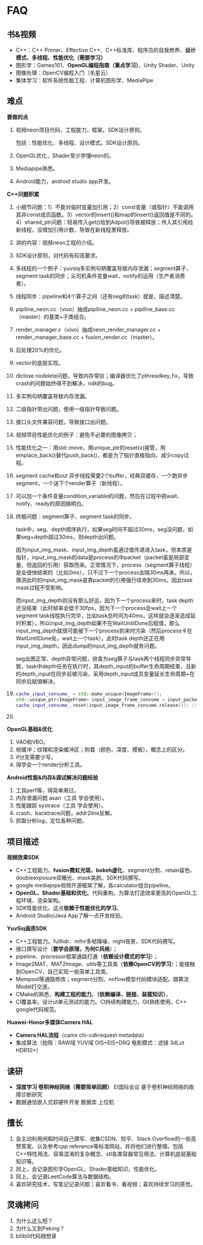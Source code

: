 # FAQ

## 书&视频

- C++：C++ Primer、Effective C++、C++标准库、程序员的自我修养、**设计模式、多线程、性能优化（需要学习）**
- 图形学：Games101、**OpenGL编程指南（重点学习）**、Unity Shader、Unity
- 图像处理：OpenCV编程入门（毛星云）
- 集体学习：软件系统性能工程、计算机图形学、MediaPipe

## 难点

**要做的点**

1. 视频neon项目代码，工程能力，框架。SDK设计原则。

   包括：性能优化、多线程、设计模式。SDK设计原则。

2. OpenGL优化，Shader至少学懂neon的。

3. Mediapipe熟悉。

4. Android能力，android studio app开发。

**C++问题积累**

1. 小细节问题：1）不能对临时变量加引用；2）const变量（或指针）不能调用其非const成员函数。3）vector的insert()和map的insert()返回值是不同的。4）shared_ptr问题：轻易传入get()给到Adpot()导致被释放；传入其引用给新线程，没增加引用计数，导致在新线程里释放。

2. 讲的内容：视频neon工程的介绍。

3. SDK设计原则，对代码有较高要求。

4. 多线程的一个例子：yuvsiq多实例句柄覆盖导致内存泄漏；segment算子、segment task的同步；尖司机条件变量wait、notify的运用（生产者消费者）。

5. 线程同步：pipeline和4个算子之间（还有seg的task）就是，描述清楚。

6. pipiline_neon.cc（vivo）抽成pipiline_neon.cc + pipiline_base.cc（master）的基类+子类组合。

7. render_manager.c（vivo）抽成neon_render_manager.cc + render_manager_base.cc + fusion_render.cc（master）。

8. 后处理20%的优化。

9. vector的底层实现。

10. dlclose nodelete问题，导致内存常驻；编译器优化了pthreadkey_fix，导致crash的问题始终得不到解决，ndk的bug。

11. 多实例句柄覆盖导致内存泄漏。

12. 二级指针带出问题，使用一级指针导致问题。

13. 接口头文件兼容问题，导致接口出问题。

14. 视频项目性能优化的例子：避免不必要的图像拷贝；

15. 性能优化之一：用std::move，用unique_ptr的reset(x)接管，用emplace_back()替代push_back()，都是为了指针直接指向，减少copy过程。

16. segment cache和out 异步线程需要2个buffer，经典双缓存，一个跑异步segment，一个送下个render算子（新线程）。

17. 可以加一个条件变量condition_variable的问题，然后在过程中把wait、notify、ready的原因搞明白。

18. 终极问题：segment算子、segment task的同步。

    task中，seg、depth顺序执行，如果seg时间不超过30ms，seg没问题，如果seg+depth超过30ms，则depth出问题。

    因为input_img_mask、input_img_depth虽通过值传递进入task，但本质是指针，input_img_mask的data是process的中packet（packet虽是局部变量，但返回的引用）获取而来。正常情况下，process（segment算子线程）是会很快结束的（比如2ms），只不过下一个process会隔30ms再来。所以，猜测此时的input_img_mask是靠packet的引用强行续命到30ms，因此task mask过程不受影响。

    而input_img_depth则没有那么好运，因为下一个process来时，task depth还没结束（此时帧率会低于30fps，因为下一个process会wait上一个segment task线程执行完毕，比如task总时间为40ms，这样就会逐渐造成延时积累），所以input_img_depth如果不在WaitUntilDone后赋值，那么input_img_depth就很可能被下一个process到来时污染（然后process卡在WaitUntilDone处，wait上一个task），此时task depth还正在用input_img_depth，因此dump的input_img_depth就有问题。

    seg出图正常、depth异常问题，排查为seg算子与task两个线程同步异常导致，task中depth任务在执行时，其depth_input的buffer生命周期结束，且新的depth_input在同步前被污染，采用depth_input成员变量延长生命周期+在同步后赋值解决。

19. ```cpp
    cache_input_consume_ = std::make_unique<ImageFrame>();
    std::unique_ptr<ImageFrame> input_image_frame_consume = input_packet.Consume<ImageFrame>();
    cache_input_consume_.reset(input_image_frame_consume.release()); // wyh 这里是栈内存换成堆内存？
    ```

20. 

**OpenGL基础&优化**

1. VAO和VBO。
1. 帧缓冲；纹理和渲染缓冲区；附着（颜色、深度、模板）。概念上的区分。
1. if分支需要少写。
1. 得学会一个render分析工具。

**Android性能&内存&调试解决问题经验**

1. 工具perf等，得简单用过。
2. 内存泄漏问题 asan（工具 学会使用）。
3. 性能跟踪 systrace（工具 学会使用）。
4. crash、backtrace问题，addr2line反解。
5. 抓取分析log，定位各种问题。

## 项目描述

**视频效果SDK**

- C++工程能力。**fusion霓虹光斑、bokeh虚化**、segment分割、retain留色、doubleexposure双曝光、mask美颜。SDK代码撰写。
- google mediapipe视频开源框架了解，各calculator组合pipeline。
- **OpenGL、Shader基础和优化**。代码重构，为算法打造效率更高的OpenGL工程环境、渲染架构。
- SDK性能优化。这点**依赖于性能优化的学习**。
- Android Studio/Java App了解一点开发经验。

**YuvSiq画质SDK**

- C++工程能力。fullhdr、mfnr多帧降噪、night夜景，SDK代码撰写。
- 接口撰写设计（**要学会原理，为何C风格**）；
- pipeline、processor框架通路打通（**依赖设计模式的学习**）；
- Image2MAT、MAT2Image、utils等工具类（**依赖OpenCV的学习**）；能接触到OpenCV，自己实现一些简单工具类。
- Mempool等通路修改；segment分割、nnflow模型代码模块适配。跟算法Model打交道。
- CMake的熟悉，**构建工程的能力**。**（依赖编译、链接、装载知识）**。
- CI覆盖率。设计ut单元测试的能力。CI持续构建能力，Git熟练使用。C++ google代码规范。

**Huawei-Honor多媒体Camera HAL**

- **Camera HAL流程**（camx chi-cdkrequest metadata）
- 集成算法（拍照：RAW域 YUV域 OIS+EIS+DRQ 电影模式：滤镜 3dLut HDR10+）

## 读研

- **深度学习 卷积神经网络（需要简单回顾）** EI国际会议 基于卷积神经网络的故障诊断研究
- 数据通信嵌入式软硬件开发 数据库 上位机

## 擅长

1. 会主动利用闲暇时间自己撰写、收集CSDN、知乎、Stack Overflow的一些高赞答案，以及参考cpp reference等标准网站，并将他们进行整理。包括C++特性用法、容易混淆的复杂概念、stl各类容器常见用法、计算机底层基础知识等。
2. 同上，会记录图形学OpenGL、Shader基础知识，性能优化。
3. 同上，会记录LeetCode算法与数据结构。
4. 喜欢研究技术，写笔记记录问题；喜欢看书、看视频；喜欢持续学习的感觉。

## 灵魂拷问

1. 为什么这么短？
2. 为什么又到Peking？
2. bilibili代码随想录